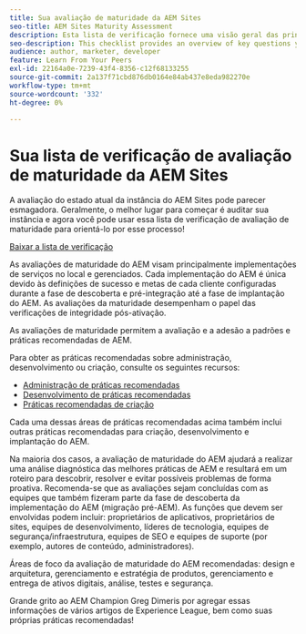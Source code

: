```yaml
---
title: Sua avaliação de maturidade da AEM Sites
seo-title: AEM Sites Maturity Assessment
description: Esta lista de verificação fornece uma visão geral das principais perguntas que você e sua equipe devem responder ao avaliar a maturidade da instância do AEM Sites
seo-description: This checklist provides an overview of key questions you and your team should be answering when evaluating the maturity of your AEM Sites instance
audience: author, marketer, developer
feature: Learn From Your Peers
exl-id: 22164a0e-7239-43f4-8356-c12f68133255
source-git-commit: 2a137f71cbd876db0164e84ab437e8eda982270e
workflow-type: tm+mt
source-wordcount: '332'
ht-degree: 0%

---
```


# Sua lista de verificação de avaliação de maturidade da AEM Sites

A avaliação do estado atual da instância do AEM Sites pode parecer esmagadora. Geralmente, o melhor lugar para começar é auditar sua instância e agora você pode usar essa lista de verificação de avaliação de maturidade para orientá-lo por esse processo!

[Baixar a lista de verificação](assets/AEM-Sites-Maturity-Assessment.xlsx)

As avaliações de maturidade do AEM visam principalmente implementações de serviços no local e gerenciados. Cada implementação do AEM é única devido às definições de sucesso e metas de cada cliente configuradas durante a fase de descoberta e pré-integração até a fase de implantação do AEM. As avaliações da maturidade desempenham o papel das verificações de integridade pós-ativação.

As avaliações de maturidade permitem a avaliação e a adesão a padrões e práticas recomendadas de AEM.

Para obter as práticas recomendadas sobre administração, desenvolvimento ou criação, consulte os seguintes recursos:

* [Administração de práticas recomendadas](https://experienceleague.adobe.com/docs/experience-manager-65/administering/bestpractices/administer-best-practices.html?lang=en)
* [Desenvolvimento de práticas recomendadas](https://experienceleague.adobe.com/docs/experience-manager-65/developing/bestpractices/best-practices.html?lang=en)
* [Práticas recomendadas de criação](https://experienceleague.adobe.com/docs/experience-manager-65/authoring/authoring/best-practices.html?lang=en)

Cada uma dessas áreas de práticas recomendadas acima também inclui outras práticas recomendadas para criação, desenvolvimento e implantação do AEM.

Na maioria dos casos, a avaliação de maturidade do AEM ajudará a realizar uma análise diagnóstica das melhores práticas de AEM e resultará em um roteiro para descobrir, resolver e evitar possíveis problemas de forma proativa. Recomenda-se que as avaliações sejam concluídas com as equipes que também fizeram parte da fase de descoberta da implementação do AEM (migração pré-AEM). As funções que devem ser envolvidas podem incluir: proprietários de aplicativos, proprietários de sites, equipes de desenvolvimento, líderes de tecnologia, equipes de segurança/infraestrutura, equipes de SEO e equipes de suporte (por exemplo, autores de conteúdo, administradores).

Áreas de foco da avaliação de maturidade do AEM recomendadas: design e arquitetura, gerenciamento e estratégia de produtos, gerenciamento e entrega de ativos digitais, análise, testes e segurança.

Grande grito ao AEM Champion Greg Dimeris por agregar essas informações de vários artigos de Experience League, bem como suas próprias práticas recomendadas!
